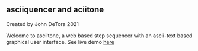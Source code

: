 ## asciiquencer and aciitone

Created by John DeTora
2021

Welcome to asciitone, a web based step sequencer with an ascii-text based graphical user interface.
See live demo [here](www.echocoast.net/asciiquencer/index.html)
